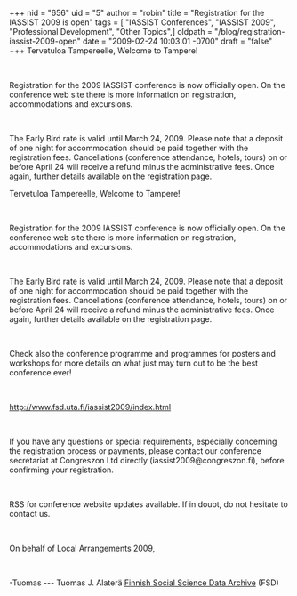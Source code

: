 +++
nid = "656"
uid = "5"
author = "robin"
title = "Registration for the IASSIST 2009 is open"
tags = [ "IASSIST Conferences", "IASSIST 2009", "Professional Development", "Other Topics",]
oldpath = "/blog/registration-iassist-2009-open"
date = "2009-02-24 10:03:01 -0700"
draft = "false"
+++
Tervetuloa Tampereelle, Welcome to Tampere!

 

Registration for the 2009 IASSIST conference is now officially open. On
the conference web site there is more information on registration,
accommodations and excursions.

 

The Early Bird rate is valid until March 24, 2009. Please note that a
deposit of one night for accommodation should be paid together with the
registration fees. Cancellations (conference attendance, hotels, tours)
on or before April 24 will receive a refund minus the administrative
fees. Once again, further details available on the registration page.

Tervetuloa Tampereelle, Welcome to Tampere!

 

Registration for the 2009 IASSIST conference is now officially open. On
the conference web site there is more information on registration,
accommodations and excursions.

 

The Early Bird rate is valid until March 24, 2009. Please note that a
deposit of one night for accommodation should be paid together with the
registration fees. Cancellations (conference attendance, hotels, tours)
on or before April 24 will receive a refund minus the administrative
fees. Once again, further details available on the registration page.

 

Check also the conference programme and programmes for posters and
workshops for more details on what just may turn out to be the best
conference ever!

 

<http://www.fsd.uta.fi/iassist2009/index.html>

 

If you have any questions or special requirements, especially concerning
the registration process or payments, please contact our conference
secretariat at Congreszon Ltd directly (iassist2009\@congreszon.fi),
before confirming your registration.

 

RSS for conference website updates available. If in doubt, do not
hesitate to contact us.

 

On behalf of Local Arrangements 2009,

 

-Tuomas \-\-- Tuomas J. Alaterä [Finnish Social Science Data
Archive](http://www.fsd.uta.fi) (FSD)

 
